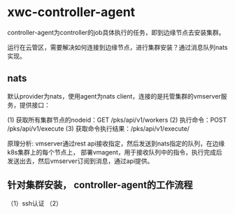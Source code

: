 # xwc-controller-agent
controller-agent为controller的job具体执行的任务，即到边缘节点去安装集群。

运行在云管区，需要解决如何连接到边缘节点，进行集群安装？通过消息队列nats实现。

## nats

默认provider为nats，使用agent为nats client，连接的是托管集群的vmserver服务，提供接口：

(1) 获取所有集群节点的nodeid：GET /pks/api/v1/workers
(2) 执行命令：POST /pks/api/v1/execute
(3) 获取命令执行结果：/pks/api/v1/execute/<taskID>

原理分析: vmserver通过rest api接收指定，然后发送到nats指定的队列，在边缘k8s集群上的每个节点上，
部署vmagent，用于接收队列中的指令，执行完成后发送出去，然后vmserver订阅到消息，通过api提供。
 

## 针对集群安装， controller-agent的工作流程

（1）ssh认证
（2）